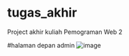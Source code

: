 # tugas_akhir
Project akhir kuliah Pemograman Web 2

#halaman depan admin
![image](https://user-images.githubusercontent.com/62136915/87035519-a795c900-c213-11ea-9ed9-e9e0df1c33e4.png)
